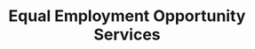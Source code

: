 ---
layout: standards
permalink: /fibf-eeo/
title: Equal Employment Opportunity Services
sub-title: Equal Employment Opportunity Services
sec-title: Equal Employment Opportunity Services Standards Lead
sec-name: Equal Employment Opportunity Commission (EEOC)
---